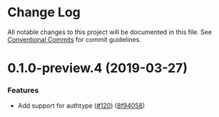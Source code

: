 # Change Log

All notable changes to this project will be documented in this file.
See [Conventional Commits](https://conventionalcommits.org) for commit guidelines.

# 0.1.0-preview.4 (2019-03-27)


### Features

* Add support for authtype ([#120](https://github.com/AllanFly120/aws-sdk-js-v3/issues/120)) ([8f94058](https://github.com/AllanFly120/aws-sdk-js-v3/commit/8f94058))

